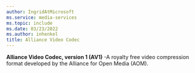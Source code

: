 ```yaml
---
author: IngridAtMicrosoft
ms.service: media-services
ms.topic: include
ms.date: 03/23/2022
ms.author: inhenkel
title: Alliance Video Codec
---
```


**Alliance Video Codec, version 1 (AV1)** -A royalty free video compression format developed by the Alliance for Open Media (AOM).
